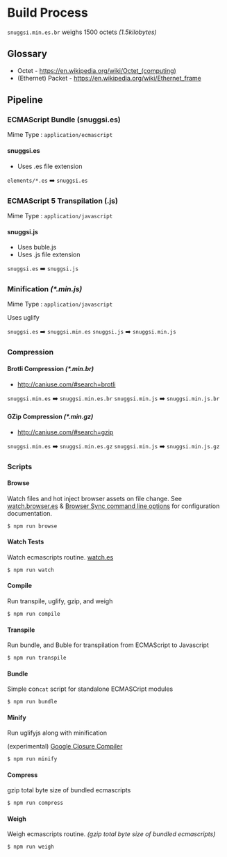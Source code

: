 # Build Process

`snuggsi.min.es.br` weighs 1500 octets _(1.5kilobytes)_

## Glossary
  - Octet - https://en.wikipedia.org/wiki/Octet_(computing)
  - (Ethernet) Packet - https://en.wikipedia.org/wiki/Ethernet_frame

## Pipeline

### ECMAScript Bundle (snuggsi.es)
Mime Type : `application/ecmascript`

#### snuggsi.es
  - Uses .es file extension

`elements/*.es` ➡️  `snuggsi.es`


### ECMAScript 5 Transpilation (.js)
Mime Type : `application/javascript`

#### snuggsi.js
  - Uses buble.js
  - Uses .js file extension

`snuggsi.es` ➡️  `snuggsi.js`


### Minification _(*.min.js)_
Mime Type : `application/javascript`

Uses uglify

`snuggsi.es` ➡️  `snuggsi.min.es`
`snuggsi.js` ➡️  `snuggsi.min.js`


### Compression

#### Brotli Compression _(*.min.br)_
  - http://caniuse.com/#search=brotli

`snuggsi.min.es` ➡️  `snuggsi.min.es.br`
`snuggsi.min.js` ➡️  `snuggsi.min.js.br`


#### GZip Compression _(*.min.gz)_
  - http://caniuse.com/#search=gzip

`snuggsi.min.es` ➡️  `snuggsi.min.es.gz`
`snuggsi.min.js` ➡️  `snuggsi.min.js.gz`


### Scripts

#### Browse
Watch files and hot inject browser assets on file change.
See [watch.browser.es](watch.browser.es)
& [Browser Sync command line options](https://www.browsersync.io/docs/options) for configuration documentation.
```bash
$ npm run browse
```

#### Watch Tests
Watch ecmascripts routine. [watch.es](watch.es)
```bash
$ npm run watch
```
#### Compile
Run transpile, uglify, gzip, and weigh
```bash
$ npm run compile
```

#### Transpile
Run bundle, and Buble for transpilation from ECMAScript to Javascript
```bash
$ npm run transpile
```

#### Bundle
Simple con`cat` script for standalone ECMASCript modules
```bash
$ npm run bundle
```

#### Minify
Run uglifyjs along with minification

(experimental) [Google Closure Compiler](https://github.com/google/closure-compiler-js)

```bash
$ npm run minify
```

#### Compress
gzip total byte size of bundled ecmascripts
```bash
$ npm run compress
```

#### Weigh
Weigh ecmascripts routine.
_(gzip total byte size of bundled ecmascripts)_
```bash
$ npm run weigh
```
